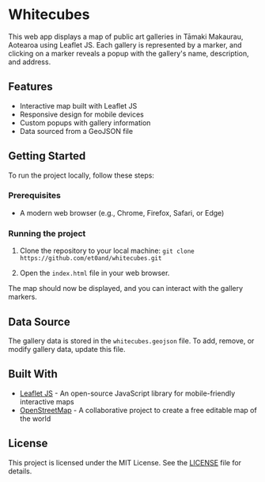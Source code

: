# Whitecubes

This web app displays a map of public art galleries in Tāmaki Makaurau, Aotearoa using Leaflet JS. Each gallery is represented by a marker, and clicking on a marker reveals a popup with the gallery's name, description, and address.

## Features

- Interactive map built with Leaflet JS
- Responsive design for mobile devices
- Custom popups with gallery information
- Data sourced from a GeoJSON file

## Getting Started

To run the project locally, follow these steps:

### Prerequisites

- A modern web browser (e.g., Chrome, Firefox, Safari, or Edge)

### Running the project

1. Clone the repository to your local machine:
`git clone https://github.com/et0and/whitecubes.git`

2. Open the `index.html` file in your web browser.

The map should now be displayed, and you can interact with the gallery markers.

## Data Source

The gallery data is stored in the `whitecubes.geojson` file. To add, remove, or modify gallery data, update this file.

## Built With

- [Leaflet JS](https://leafletjs.com/) - An open-source JavaScript library for mobile-friendly interactive maps
- [OpenStreetMap](https://www.openstreetmap.org/) - A collaborative project to create a free editable map of the world

## License

This project is licensed under the MIT License. See the [LICENSE](LICENSE) file for details.

